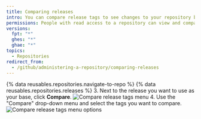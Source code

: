 ```yaml
---
title: Comparing releases
intro: You can compare release tags to see changes to your repository between different releases.
permissions: People with read access to a repository can view and compare releases.
versions:
  fpt: "*"
  ghes: "*"
  ghae: "*"
topics:
  - Repositories
redirect_from:
  - /github/administering-a-repository/comparing-releases
---
```


{% data reusables.repositories.navigate-to-repo %}
{% data reusables.repositories.releases %} 3. Next to the release you want to use as your base, click **Compare**.
![Compare release tags menu](/assets/images/help/releases/compare-tags-menu.png) 4. Use the "Compare" drop-down menu and select the tags you want to compare.
![Compare release tags menu options](/assets/images/help/releases/compare-tags-menu-options.png)
